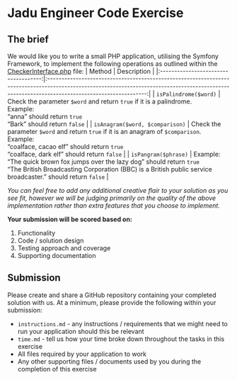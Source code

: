# Jadu Engineer Code Exercise
## The brief
We would like you to write a small PHP application, utilising the Symfony Framework, to
implement the following operations as outlined within the [CheckerInterface.php](https://gist.github.com/dgudgeon/7198459ee90abdddc13231e8b5e064bb) file:
|                Method                |                                                                                           Description                                                                                           |
|:------------------------------------:|:-----------------------------------------------------------------------------------------------------------------------------------------------------------------------------------------------:|
| `isPalindrome($word)`                | Check the parameter `$word` and return `true` if it is a palindrome.</br>Example:</br>“anna” should return `true`</br>“Bark” should return `false`                                              |
| `isAnagram($word, $comparison)`      | Check the parameter `$word` and return `true` if it is an anagram of `$comparison`.</br>Example:</br>“coalface, cacao elf” should return `true`</br>“coalface, dark elf” should return `false`  |
| `isPangram($phrase)`                 | Example:</br>“The quick brown fox jumps over the lazy dog” should return `true`</br>“The British Broadcasting Corporation (BBC) is a British public service broadcaster.” should return `false` |

*You can feel free to add any additional creative flair to your solution as you see fit, however
we will be judging primarily on the quality of the above implementation rather than extra
features that you choose to implement.*

**Your submission will be scored based on:**
1. Functionality
2. Code / solution design
3. Testing approach and coverage
4. Supporting documentation

## Submission
Please create and share a GitHub repository containing your completed solution with us.
At a minimum, please provide the following within your submission:
+ `instructions.md` - any instructions / requirements that we might need to run your application should this be relevant
+ `time.md` - tell us how your time broke down throughout the tasks in this exercise
+ All files required by your application to work
+ Any other supporting files / documents used by you during the completion of this exercise
